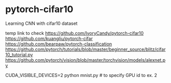 # pytorch-cifar10
Learning CNN with cifar10 dataset

temp link to check
https://github.com/IvoryCandy/pytorch-cifar10
https://github.com/kuangliu/pytorch-cifar
https://github.com/bearpaw/pytorch-classification
https://github.com/pytorch/tutorials/blob/master/beginner_source/blitz/cifar10_tutorial.py
https://github.com/pytorch/vision/blob/master/torchvision/models/alexnet.py

CUDA_VISIBLE_DEVICES=2 python mnist.py  # to specify GPU id to ex. 2
